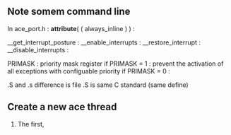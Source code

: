 ## Note somem command line 


In ace_port.h : 
__attribute__( ( always_inline ) ) : 


__get_interrupt_posture : 
__enable_interrupts :
__restore_interrupt : 
__disable_interrupts : 

PRIMASK :  priority mask register
    if PRIMASK = 1 : prevent the activation of all exceptions with configuable priority
    if PRIMASK = 0 : 

.S and .s difference is file .S is same C standard (same define)
## Create a new ace thread

1. The first, 


